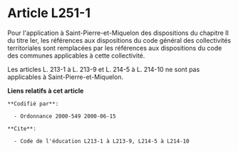 # Article L251-1

Pour l'application à Saint-Pierre-et-Miquelon des dispositions du chapitre II du titre Ier, les références aux dispositions
du code général des collectivités territoriales sont remplacées par les références aux dispositions du code des communes
applicables à cette collectivité.

Les articles L. 213-1 à L. 213-9 et L. 214-5 à L. 214-10 ne sont pas applicables à Saint-Pierre-et-Miquelon.

**Liens relatifs à cet article**

	**Codifié par**:

	  - Ordonnance 2000-549 2000-06-15

	**Cite**:

	  - Code de l'éducation L213-1 à L213-9, L214-5 à L214-10
